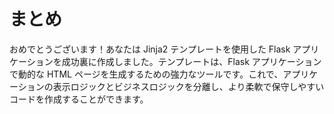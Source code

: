 # まとめ

おめでとうございます！あなたは Jinja2 テンプレートを使用した Flask アプリケーションを成功裏に作成しました。テンプレートは、Flask アプリケーションで動的な HTML ページを生成するための強力なツールです。これで、アプリケーションの表示ロジックとビジネスロジックを分離し、より柔軟で保守しやすいコードを作成することができます。

